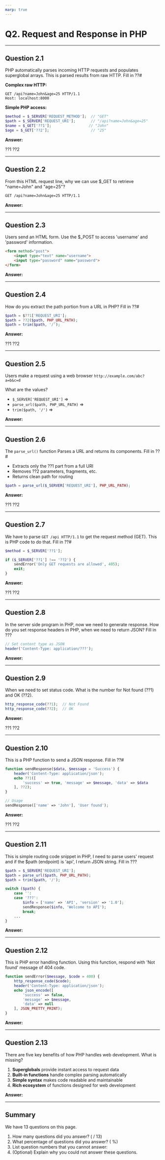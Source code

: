 ```yaml
---
marp: true
---
```


# Q2. Request and Response in PHP

---

## Question 2.1

PHP automatically parses incoming HTTP requests and populates superglobal arrays. This is parsed results from raw HTTP. Fill in ??#

**Complex raw HTTP:**

```http
GET /api?name=John&age=25 HTTP/1.1
Host: localhost:8000
```

**Simple PHP access:**

```php
$method = $_SERVER['REQUEST_METHOD'];  // "GET"
$path = $_SERVER['REQUEST_URI'];       // "/api?name=John&age=25"
$name = $_GET['??1'];                 // "John"
$age = $_GET['??2'];                   // "25"
```

**Answer:**

??1
??2

---

## Question 2.2

From this HTML request line, why we can use $_GET to retrieve "name=John" and "age=25"?

```txt
GET /api?name=John&age=25 HTTP/1.1
```

**Answer:**

---

## Question 2.3

Users send an HTML form. Use the $_POST to access 'username' and 'password' information.

```html
<form method="post">
    <input type="text" name="username">
    <input type="password" name="password">
</form>
```

**Answer:**

---

## Question 2.4

How do you extract the path portion from a URL in PHP? Fill in ??#

```php
$path = $??1['REQUEST_URI'];
$path = ??2($path, PHP_URL_PATH); 
$path = trim($path, '/'); 
```

**Answer:**

??1
??2

---

## Question 2.5

Users make a request using a web browser `http://example.com/abc?a=b&c=d`

What are the values?

- `$_SERVER['REQUEST_URI']` =>
- `parse_url($path, PHP_URL_PATH)` =>
- `trim($path, '/')` =>

**Answer:**

---

## Question 2.6

The `parse_url()` function Parses a URL and returns its components. Fill in ??#

- Extracts only the ??1 part from a full URI
- Removes ??2 parameters, fragments, etc.
- Returns clean path for routing

```php
$path = parse_url($_SERVER['REQUEST_URI'], PHP_URL_PATH);
```

**Answer:**

??1
??2

---

## Question 2.7

We have to parse `GET /api HTTP/1.1` to get the request method (GET). This is PHP code to do that. Fill in ??#

```php
$method = $_SERVER['??1'];

if ($_SERVER['??1'] !== '??2') {
    sendError('Only GET requests are allowed', 405);
    exit;
}
```

**Answer:**

??1
??2

---

## Question 2.8

In the server side program in PHP, now we need to generate response.
How do you set response headers in PHP, when we need to return JSON? Fill in ???

```php
// Set content type as JSON
header('Content-Type: application/???');
```

**Answer:**

---

## Question 2.9

When we need to set status code. What is the number for Not found (??1) and OK (??2).

```php
http_response_code(??1);  // Not Found
http_response_code(??2);  // OK
```

**Answer:**

??1
??2

---

## Question 2.10

This is a PHP function to send a JSON response. Fill in ??#

```php
function sendResponse($data, $message = 'Success') {
    header('Content-Type: application/json');
    echo ??1([
        'success' => true, 'message' => $message, 'data' => $data
    ], ??2);
}

// Usage
sendResponse(['name' => 'John'], 'User found');
```

**Answer:**

??1
??2

---

## Question 2.11

This is simple routing code snippet in PHP, I need to parse users' request and if the $path (endpoint) is 'api', I return JSON string. Fill in ???

```php
$path = $_SERVER['REQUEST_URI'];
$path = parse_url($path, PHP_URL_PATH); 
$path = trim($path, '/'); 

switch ($path) {
    case '':
    case '???':
        $info = ['name' => 'API', 'version' => '1.0'];
        sendResponse($info, 'Welcome to API');
        break;
    ...
}
```

**Answer:**

---

## Question 2.12

This is PHP error handling function. Using this function, respond with 'Not found' message of 404 code.

```php
function sendError($message, $code = 400) {
    http_response_code($code);
    header('Content-Type: application/json');
    echo json_encode([
        'success' => false,
        'message' => $message,
        'data' => null
    ], JSON_PRETTY_PRINT);
}
```

**Answer:**

---

## Question 2.13

There are five key benefits of how PHP handles web development. What is missing?

1. **Superglobals** provide instant access to request data
2. **Built-in functions** handle complex parsing automatically
3. **Simple syntax** makes code readable and maintainable
4. **Rich ecosystem** of functions designed for web development

**Answer:**

---

## Summary

We have 13 questions on this page.

1. How many questions did you answer? ( / 13)
2. What percentage of questions did you answer? (  %)
3. List question numbers that you cannot answer:
4. (Optional) Explain why you could not answer these questions.
